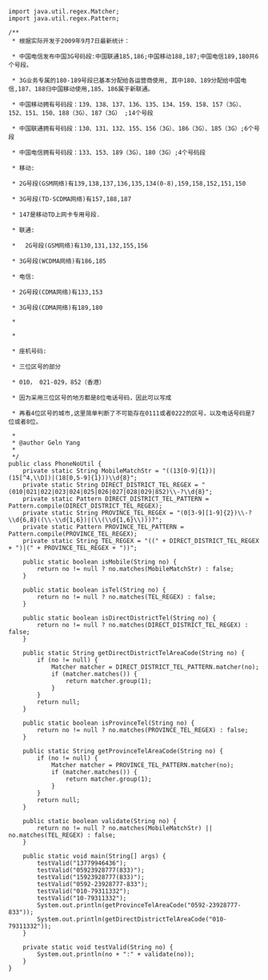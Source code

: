 <!---
markmeta_author: wongoo
markmeta_date: 2013-08-18 09:36:32
excerpt: Java电话号码验证器
slug: java-tel-validator
markmeta_title: Java电话号码验证器
wordpress_id: 480
markmeta_categories: Experience
markmeta_tags: java,Validator
-->



    
    import java.util.regex.Matcher;
    import java.util.regex.Pattern;
    
    /**
     * 根据实际开发于2009年9月7日最新统计：  

     * 中国电信发布中国3G号码段:中国联通185,186;中国移动188,187;中国电信189,180共6个号段。  

     * 3G业务专属的180-189号段已基本分配给各运营商使用, 其中180、189分配给中国电信,187、188归中国移动使用,185、186属于新联通。  

     * 中国移动拥有号码段：139、138、137、136、135、134、159、158、157（3G）、152、151、150、188（3G）、187（3G） ;14个号段  

     * 中国联通拥有号码段：130、131、132、155、156（3G）、186（3G）、185（3G）;6个号段  

     * 中国电信拥有号码段：133、153、189（3G）、180（3G）;4个号码段  

     * 移动:  

     * 2G号段(GSM网络)有139,138,137,136,135,134(0-8),159,158,152,151,150  

     * 3G号段(TD-SCDMA网络)有157,188,187  

     * 147是移动TD上网卡专用号段.  

     * 联通:  

     * 　2G号段(GSM网络)有130,131,132,155,156  

     * 3G号段(WCDMA网络)有186,185  

     * 电信:  

     * 2G号段(CDMA网络)有133,153  

     * 3G号段(CDMA网络)有189,180  

     *   

     *   

     * 座机号码:  

     * 三位区号的部分  

     * 010， 021-029，852（香港）  

     * 因为采用三位区号的地方都是8位电话号码，因此可以写成  

     * 再看4位区号的城市,这里简单判断了不可能存在0111或者0222的区号，以及电话号码是7位或者8位。   

     * 
     * @author Geln Yang
     * 
     */
    public class PhoneNoUtil {
    	private static String MobileMatchStr = "((13[0-9]{1})|(15[^4,\\D])|(18[0,5-9]{1}))\\d{8}";
    	private static String DIRECT_DISTRICT_TEL_REGEX = "(010|021|022|023|024|025|026|027|028|029|852)\\-?\\d{8}";
    	private static Pattern DIRECT_DISTRICT_TEL_PATTERN = Pattern.compile(DIRECT_DISTRICT_TEL_REGEX);
    	private static String PROVINCE_TEL_REGEX = "(0[3-9][1-9]{2})\\-?\\d{6,8}((\\-\\d{1,6})|(\\(\\d{1,6}\\)))?";
    	private static Pattern PROVINCE_TEL_PATTERN = Pattern.compile(PROVINCE_TEL_REGEX);
    	private static String TEL_REGEX = "((" + DIRECT_DISTRICT_TEL_REGEX + ")|(" + PROVINCE_TEL_REGEX + "))";
    
    	public static boolean isMobile(String no) {
    		return no != null ? no.matches(MobileMatchStr) : false;
    	}
    
    	public static boolean isTel(String no) {
    		return no != null ? no.matches(TEL_REGEX) : false;
    	}
    
    	public static boolean isDirectDistrictTel(String no) {
    		return no != null ? no.matches(DIRECT_DISTRICT_TEL_REGEX) : false;
    	}
    
    	public static String getDirectDistrictTelAreaCode(String no) {
    		if (no != null) {
    			Matcher matcher = DIRECT_DISTRICT_TEL_PATTERN.matcher(no);
    			if (matcher.matches()) {
    				return matcher.group(1);
    			}
    		}
    		return null;
    	}
    
    	public static boolean isProvinceTel(String no) {
    		return no != null ? no.matches(PROVINCE_TEL_REGEX) : false;
    	}
    
    	public static String getProvinceTelAreaCode(String no) {
    		if (no != null) {
    			Matcher matcher = PROVINCE_TEL_PATTERN.matcher(no);
    			if (matcher.matches()) {
    				return matcher.group(1);
    			}
    		}
    		return null;
    	}
    
    	public static boolean validate(String no) {
    		return no != null ? no.matches(MobileMatchStr) || no.matches(TEL_REGEX) : false;
    	}
    
    	public static void main(String[] args) {
    		testValid("13779946436");
    		testValid("05923928777(833)");
    		testValid("15923928777(833)");
    		testValid("0592-23928777-833");
    		testValid("010-79311332");
    		testValid("10-79311332");
    		System.out.println(getProvinceTelAreaCode("0592-23928777-833"));
    		System.out.println(getDirectDistrictTelAreaCode("010-79311332"));
    	}
    
    	private static void testValid(String no) {
    		System.out.println(no + ":" + validate(no));
    	}
    }
    

